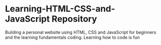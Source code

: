# Learning-HTML-CSS-and-JavaScript Repository
Building a personal website using HTML, CSS and JavaScript for beginners and the learning fundamentals coding.
Learning how to code is fun